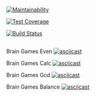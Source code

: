 ##
[![Maintainability](https://api.codeclimate.com/v1/badges/eca08ba4663af6d9a0e7/maintainability)](https://codeclimate.com/github/AndreyShimkov/project-lvl1-s344/maintainability)

[![Test Coverage](https://api.codeclimate.com/v1/badges/eca08ba4663af6d9a0e7/test_coverage)](https://codeclimate.com/github/AndreyShimkov/project-lvl1-s344/test_coverage)

[![Build Status](https://travis-ci.org/AndreyShimkov/project-lvl1-s344.svg?branch=master)](https://travis-ci.org/AndreyShimkov/project-lvl1-s344)
##
Brain Games Even
[![asciicast](https://asciinema.org/a/v1F24pyrdEpFR3CKCsdt7V2wz.png)](https://asciinema.org/a/v1F24pyrdEpFR3CKCsdt7V2wz)

Brain Games Calc
[![asciicast](https://asciinema.org/a/1uOfd4UjSy0PTJhhe8eCIBnVA.png)](https://asciinema.org/a/1uOfd4UjSy0PTJhhe8eCIBnVA)

Brain Games Gcd
[![asciicast](https://asciinema.org/a/eAHKnTVPtUS8ucMgCYjKRRZoB.png)](https://asciinema.org/a/eAHKnTVPtUS8ucMgCYjKRRZoB)

Brain Games Balance
[![asciicast](https://asciinema.org/a/KUkrI2nEF08wXtjzfeEWHTRwp.png)](https://asciinema.org/a/KUkrI2nEF08wXtjzfeEWHTRwp)
